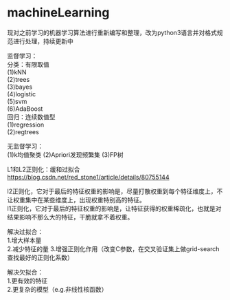 # machineLearning
现对之前学习的机器学习算法进行重新编写和整理，改为python3语言并对格式规范进行处理，持续更新中

监督学习：  
  分类：有限取值  
        (1)kNN  
        (2)trees  
        (3)bayes  
        (4)logistic  
        (5)svm  
        (6)AdaBoost  
  回归：连续数值型   
        (1)regression  
        (2)regtrees
        
无监督学习：  
  (1)k均值聚类
  (2)Apriori发现频繁集
  (3)FP树


L1和L2正则化：缓和过拟合  
https://blog.csdn.net/red_stone1/article/details/80755144  

l2正则化，它对于最后的特征权重的影响是，尽量打散权重到每个特征维度上，不让权重集中在某些维度上，出现权重特别高的特征。    
l1正则化，它对于最后的特征权重的影响是，让特征获得的权重稀疏化，也就是对结果影响不那么大的特征，干脆就拿不着权重。    


解决过拟合：    
  1.增大样本量    
  2.减少特征的量 
  3.增强正则化作用（改变C参数，在交叉验证集上做grid-search查找最好的正则化系数）  

解决欠拟合：  
  1.更有效的特征  
  2.更复杂的模型（e.g.非线性核函数）  


